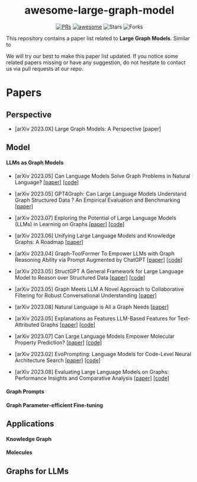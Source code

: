 <h1 align="center"><b>awesome-large-graph-model</b></h1>
<p align="center">
    <a href="https://github.com/THUMNLab/awesome-large-graph-model/pulls"><img src="https://img.shields.io/badge/PRs-Welcome-green" alt="PRs"></a>
    <a href="https://awesome.re"><img src="https://awesome.re/badge.svg" alt="awesome"></a>
    <!-- <a href="https://graph.ood-generalization.com/"><img src="https://img.shields.io/badge/-Website-grey?logo=svelte&logoColor=white" alt="Website"></a> -->
    <img src="https://img.shields.io/github/stars/THUMNLab/awesome-large-graph-model?color=yellow&label=Star" alt="Stars" >
    <img src="https://img.shields.io/github/forks/THUMNLab/awesome-large-graph-model?color=blue&label=Fork" alt="Forks" >
</p>

This repository contains a paper list related to **Large Graph Models**. Similar to 

<!-- For more details, please refer to our perspective paper: [Large Graph Models: A Perspective](https://todo)  -->

We will try our best to make this paper list updated. If you notice some related papers missing or have any suggestion, do not hesitate to contact us via pull requests at our repo.

# Papers

## Perspective
- [arXiv 2023.0X] Large Graph Models: A Perspective [paper]

## Model

#### LLMs as Graph Models

- [arXiv 2023.05] Can Language Models Solve Graph Problems in Natural Language? [[paper]](https://arxiv.org/pdf/2305.10037) [[code]](https://github.com/Arthur-Heng/NLGraph)

- [arXiv 2023.05] GPT4Graph: Can Large Language Models Understand Graph Structured Data ? An Empirical Evaluation and Benchmarking [[paper]](https://arxiv.org/pdf/2305.15066) 

- [arXiv 2023.07] Exploring the Potential of Large Language Models (LLMs) in Learning on Graphs [[paper]](https://arxiv.org/pdf/2307.03393) [[code]](https://github.com/CurryTang/Graph-LLM)

- [arXiv 2023.06] Unifying Large Language Models and Knowledge Graphs: A Roadmap [[paper]](https://arxiv.org/pdf/2306.08302) 

- [arXiv 2023.04] Graph-ToolFormer To Empower LLMs with Graph Reasoning Ability via Prompt Augmented by ChatGPT [[paper]](https://arxiv.org/pdf/2304.11116) [[code]](https://github.com/jwzhanggy/Graph_Toolformer)
- [arXiv 2023.05] StructGPT A General Framework for Large Language Model to Reason over Structured Data [[paper]](https://arxiv.org/pdf/2305.09645) [[code]](https://github.com/RUCAIBox/StructGPT)
- [arXiv 2023.05] Graph Meets LLM A Novel Approach to Collaborative Filtering for Robust Conversational Understanding [[paper]](https://arxiv.org/pdf/2305.14449)
- [arXiv 2023.08] Natural Language is All a Graph Needs [[paper]](https://arxiv.org/pdf/2308.07134) 
- [arXiv 2023.05] Explanations as Features LLM-Based Features for Text-Attributed Graphs [[paper]](https://arxiv.org/pdf/2305.19523) [[code]](https://github.com/XiaoxinHe/TAPE) 
- [arXiv 2023.07] Can Large Language Models Empower Molecular Property Prediction? [[paper]](https://arxiv.org/pdf/2307.07443) [[code]](https://github.com/ChnQ/LLM4Mol)
- [arXiv 2023.02] EvoPrompting: Language Models for Code-Level Neural Architecture Search [[paper]](https://arxiv.org/pdf/2302.14838) [[code]](https://github.com/algopapi/EvoPrompting_Reinforcement_learning)
- [arXiv 2023.08] Evaluating Large Language Models on Graphs: Performance Insights and Comparative Analysis [[paper]](https://arxiv.org/pdf/2308.11224) [[code]](https://github.com/Ayame1006/LLMtoGraph)

#### Graph Prompts

#### Graph Parameter-efficient Fine-tuning

## Applications

#### Knowledge Graph
#### Molecules

## Graphs for LLMs
<!-- # Cite

Please consider citing our [survey paper](https://todo) if you find this repository helpful:
```

``` -->
